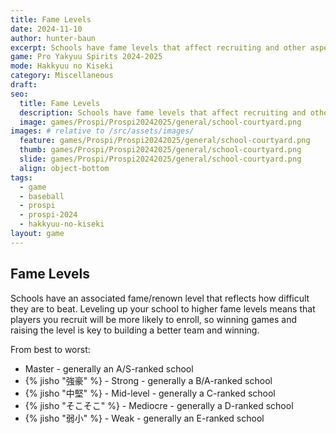 ```yaml
---
title: Fame Levels
date: 2024-11-10
author: hunter-baun
excerpt: Schools have fame levels that affect recruiting and other aspects
game: Pro Yakyuu Spirits 2024-2025
mode: Hakkyuu no Kiseki
category: Miscellaneous
draft: 
seo:
  title: Fame Levels
  description: Schools have fame levels that affect recruiting and other aspects
  image: games/Prospi/Prospi20242025/general/school-courtyard.png
images: # relative to /src/assets/images/
  feature: games/Prospi/Prospi20242025/general/school-courtyard.png
  thumb: games/Prospi/Prospi20242025/general/school-courtyard.png
  slide: games/Prospi/Prospi20242025/general/school-courtyard.png
  align: object-bottom
tags:
  - game
  - baseball
  - prospi
  - prospi-2024
  - hakkyuu-no-kiseki
layout: game
---
```


## Fame Levels

Schools have an associated fame/renown level that reflects how difficult they are to beat. Leveling up your school to higher fame levels means that players you recruit will be more likely to enroll, so winning games and raising the level is key to building a better team and winning.

From best to worst:
* Master - generally an A/S-ranked school
* {% jisho "強豪" %} - Strong - generally a B/A-ranked school
* {% jisho "中堅" %} - Mid-level - generally a C-ranked school
* {% jisho "そこそこ" %} - Mediocre - generally a D-ranked school
* {% jisho "弱小" %} - Weak - generally an E-ranked school